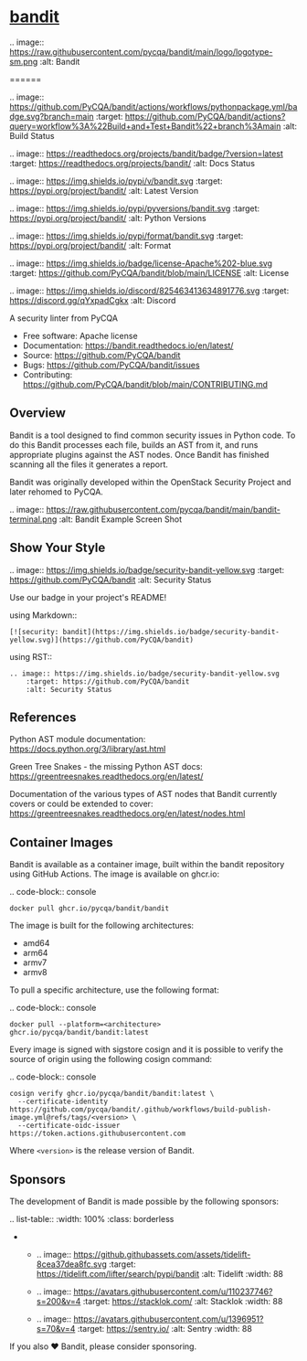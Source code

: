 # [bandit](https://github.com/PyCQA/bandit)

.. image:: https://raw.githubusercontent.com/pycqa/bandit/main/logo/logotype-sm.png
    :alt: Bandit

======

.. image:: https://github.com/PyCQA/bandit/actions/workflows/pythonpackage.yml/badge.svg?branch=main
    :target: https://github.com/PyCQA/bandit/actions?query=workflow%3A%22Build+and+Test+Bandit%22+branch%3Amain
    :alt: Build Status

.. image:: https://readthedocs.org/projects/bandit/badge/?version=latest
    :target: https://readthedocs.org/projects/bandit/
    :alt: Docs Status

.. image:: https://img.shields.io/pypi/v/bandit.svg
    :target: https://pypi.org/project/bandit/
    :alt: Latest Version

.. image:: https://img.shields.io/pypi/pyversions/bandit.svg
    :target: https://pypi.org/project/bandit/
    :alt: Python Versions

.. image:: https://img.shields.io/pypi/format/bandit.svg
    :target: https://pypi.org/project/bandit/
    :alt: Format

.. image:: https://img.shields.io/badge/license-Apache%202-blue.svg
    :target: https://github.com/PyCQA/bandit/blob/main/LICENSE
    :alt: License

.. image:: https://img.shields.io/discord/825463413634891776.svg
    :target: https://discord.gg/qYxpadCgkx
    :alt: Discord

A security linter from PyCQA

* Free software: Apache license
* Documentation: https://bandit.readthedocs.io/en/latest/
* Source: https://github.com/PyCQA/bandit
* Bugs: https://github.com/PyCQA/bandit/issues
* Contributing: https://github.com/PyCQA/bandit/blob/main/CONTRIBUTING.md

Overview
--------

Bandit is a tool designed to find common security issues in Python code. To do
this Bandit processes each file, builds an AST from it, and runs appropriate
plugins against the AST nodes. Once Bandit has finished scanning all the files
it generates a report.

Bandit was originally developed within the OpenStack Security Project and
later rehomed to PyCQA.

.. image:: https://raw.githubusercontent.com/pycqa/bandit/main/bandit-terminal.png
    :alt: Bandit Example Screen Shot

Show Your Style
---------------

.. image:: https://img.shields.io/badge/security-bandit-yellow.svg
    :target: https://github.com/PyCQA/bandit
    :alt: Security Status

Use our badge in your project's README!

using Markdown::

    [![security: bandit](https://img.shields.io/badge/security-bandit-yellow.svg)](https://github.com/PyCQA/bandit)

using RST::

    .. image:: https://img.shields.io/badge/security-bandit-yellow.svg
        :target: https://github.com/PyCQA/bandit
        :alt: Security Status

References
----------

Python AST module documentation: https://docs.python.org/3/library/ast.html

Green Tree Snakes - the missing Python AST docs:
https://greentreesnakes.readthedocs.org/en/latest/

Documentation of the various types of AST nodes that Bandit currently covers
or could be extended to cover:
https://greentreesnakes.readthedocs.org/en/latest/nodes.html

Container Images
----------------

Bandit is available as a container image, built within the bandit repository
using GitHub Actions. The image is available on ghcr.io:

.. code-block:: console

    docker pull ghcr.io/pycqa/bandit/bandit

The image is built for the following architectures:

* amd64
* arm64
* armv7
* armv8

To pull a specific architecture, use the following format:

.. code-block:: console

    docker pull --platform=<architecture> ghcr.io/pycqa/bandit/bandit:latest

Every image is signed with sigstore cosign and it is possible to verify the
source of origin using the following cosign command:

.. code-block:: console

    cosign verify ghcr.io/pycqa/bandit/bandit:latest \
      --certificate-identity https://github.com/pycqa/bandit/.github/workflows/build-publish-image.yml@refs/tags/<version> \
      --certificate-oidc-issuer https://token.actions.githubusercontent.com

Where `<version>` is the release version of Bandit.

Sponsors
--------

The development of Bandit is made possible by the following sponsors:

.. list-table::
   :width: 100%
   :class: borderless

   * - .. image:: https://github.githubassets.com/assets/tidelift-8cea37dea8fc.svg
          :target: https://tidelift.com/lifter/search/pypi/bandit
          :alt: Tidelift
          :width: 88

     - .. image:: https://avatars.githubusercontent.com/u/110237746?s=200&v=4
          :target: https://stacklok.com/
          :alt: Stacklok
          :width: 88

     - .. image:: https://avatars.githubusercontent.com/u/1396951?s=70&v=4
          :target: https://sentry.io/
          :alt: Sentry
          :width: 88

If you also ❤️ Bandit, please consider sponsoring.
